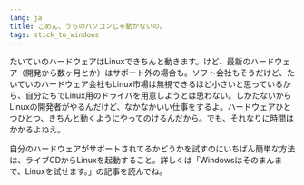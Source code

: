 ```yaml
---
lang: ja
title: ごめん、うちのパソコンじゃ動かないの。
tags: stick_to_windows
---
```


たいていのハードウェアはLinuxできちんと動きます。けど、最新のハードウェア（開発から数ヶ月とか）はサポート外の場合も。ソフト会社もそうだけど、たいていのハードウェア会社もLinux市場は無視できるほど小さいと思っているから、自分たちでLinux用のドライバを用意しようとは思わない。しかたないからLinuxの開発者がやるんだけど、なかなかいい仕事をするよ。ハードウェアひとつひとつ、きちんと動くようにやってのけるんだから。でも、それなりに時間はかかるよねえ。

自分のハードウェアがサポートされてるかどうかを試すのにいちばん簡単な方法は、ライブCDからLinuxを起動すること。詳しくは「Windowsはそのまんまで、Linuxを試せます。」の記事を読んでね。

